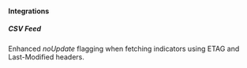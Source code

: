 
#### Integrations
##### CSV Feed
Enhanced *noUpdate* flagging when fetching indicators using ETAG and Last-Modified headers.
